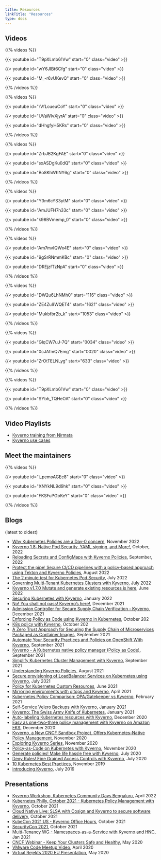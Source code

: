 ```yaml
---
title: Resources
linkTitle: "Resources"
type: docs
---
```


## Videos

{{% videos %}}

{{< youtube id="T9pXLmb61Vw" start="0" class="video" >}}

{{< youtube id="wY6JIBt6Cfg" start="0" class="video" >}}

{{< youtube id="M_-r6vUKevQ" start="0" class="video" >}}

{{% /videos %}}

{{% videos %}}

{{< youtube id="rVfLoueuCoY" start="0" class="video" >}}

{{< youtube id="UVaWIvXjyrA" start="0" class="video" >}}

{{< youtube id="dHhgfyH5KRs" start="0" class="video" >}}

{{% /videos %}}

{{% videos %}}

{{< youtube id="ZrbJB2KgFAE" start="0" class="video" >}}

{{< youtube id="sxASDgKu0dQ" start="0" class="video" >}}

{{< youtube id="Bo8KhWhNY6g" start="0" class="video" >}}

{{% /videos %}}


{{% videos %}}

{{< youtube id="Y3m6cYS3ytM" start="0" class="video" >}}

{{< youtube id="AmJUFH7n33c" start="0" class="video" >}}

{{< youtube id="k98BVmemp_0" start="0" class="video" >}}

{{% /videos %}}


{{% videos %}}

{{< youtube id="Am7mvIQWx4E" start="0" class="video" >}}

{{< youtube id="9gSrRNmmKBc" start="0" class="video" >}}

{{< youtube id="DREjzfTzNpA" start="0" class="video" >}}


{{% /videos %}}

{{% videos %}}

{{< youtube id="DW2u6LhNMh0" start="116" class="video" >}}

{{< youtube id="ZE4Zu9WQET4" start="1621" class="video" >}}

{{< youtube id="Mukbfbr2b_k" start="1053" class="video" >}}

{{% /videos %}}


{{% videos %}}

{{< youtube id="GlqCW7uJ-7Q" start="0034" class="video" >}}

{{< youtube id="0cJAfmQ7Emg" start="0020" class="video" >}}

{{< youtube id="ZrOtTELNLyg" start="633" class="video" >}}

{{% /videos %}}

{{% videos %}}

{{< youtube id="T9pXLmb61Vw" start="0" class="video" >}}

{{< youtube id="SYbh_TQHeOA" start="0" class="video" >}}

{{% /videos %}}

## Video Playlists

- <a href="https://www.youtube.com/playlist?list=PLgEqb619wcz-56b1PEctELLtNTYGdb2NP" target="_blank">Kyverno training from Nirmata</a>
- <a href="https://www.youtube.com/playlist?list=PLgEqb619wcz_tuBt9K6gRunpnUPqbPQAb" target="_blank">Kyverno use cases</a>

## Meet the maintainers

{{% videos %}}

{{< youtube id="i_pemoAGEc8" start="0" class="video" >}}

{{< youtube id="XNYkNL9d9hk" start="0" class="video" >}}

{{< youtube id="FKSFuPGbKeY" start="0" class="video" >}}

{{% /videos %}}

## Blogs

(latest to oldest)

- <a href="https://nirmata.com/kubernetes-policies-should-be-a-day-0-concern/" target="_blank">Why Kubernetes Policies are a Day-0 concern</a>, November 2022
- <a href="https://nirmata.com/kyverno-v1-8-0-native-pod-security-yaml-signing-and-more/" target="_blank">Kyverno 1.8: Native Pod Security, YAML signing, and More!</a>, October, 2022
- <a href="https://nirmata.com/reloading-secrets-and-configmaps-with-kyverno/" target="_blank">Reloading Secrets and ConfigMaps with Kyverno Policies</a>, September, 2022
- <a href="https://nirmata.com/protect-the-pipe-secure-ci-cd-pipelines-with-a-policy-based-approach-using-tekton-and-kyverno/" target="_blank">Protect the pipe! Secure CI/CD pipelines with a policy-based approach using Tekton and Kyverno Policies</a>, August 2022
- <a href="https://nirmata.com/the-2-minute-test-for-kubernetes-pod-security/" target="_blank">The 2 minute test for Kubernetes Pod Security</a>, July 2022
- <a href="https://medium.com/compass-true-north/governing-multi-tenant-kubernetes-clusters-with-kyverno-3e11ba4a64ad" target="_blank">Governing Multi-Tenant Kubernetes Clusters with Kyverno</a>, July 2022
- <a href="https://nirmata.com/2022/06/03/kyverno-v1-7-0-mutate-and-generate-existing-resources-is-here/" target="_blank">Kyverno v1.7.0 Mutate and generate existing resources is here</a>, June 2022
- <a href="https://cloudyuga.guru/hands_on_lab/kyverno-introduction/" target="_blank">Securing Kubernetes with Kyverno</a>, January 2022
- <a href="https://medium.com/@ul_Timate/no-you-shall-not-pass-kyvernos-here-def1d376a4f8" target="_blank">No! You shall not pass! Kyverno’s here!</a>, December 2021
- <a href="https://boxboat.com/2021/12/06/secure-supply-chains-kyverno/" target="_blank">Admission Controller for Secure Supply Chain Verification - Kyverno</a>, December 2021
- <a href="https://dev.to/aws-builders/enforcing-policy-as-code-using-kyverno-in-kubernetes-3epk" target="_blank">Enforcing Policy as Code using Kyverno in Kubernetes</a>, October 202
- <a href="https://www.blakyaks.com/resources/k8s-policy-with-kyverno" target="_blank">K8s policy with Kyverno</a>, October 202
- <a href="https://gkovan.medium.com/a-zero-trust-approach-for-securing-the-supply-chain-of-microservices-packaged-as-container-images-89d2f5b7293b" target="_blank">A Zero Trust Approach for Securing the Supply Chain of Microservices Packaged as Container Images</a>, September 2021
- <a href="https://cloud.redhat.com/blog/automate-your-security-practices-and-policies-on-openshift-with-kyverno" target="_blank">Automate Your Security Practices and Policies on OpenShift With Kyverno</a>, September 2021
- <a href="https://blog.mimacom.com/kyverno/" target="_blank">Kyverno - A Kubernetes native policy manager (Policy as Code)</a>, September 2021
- <a href="https://movi.hashnode.dev/simplify-kubernetes-cluster-management-with-kyverno-ckt6yxjqy0duy95s14groe7h4" target="_blank">Simplify Kubernetes Cluster Management with Kyverno</a>, September 2021
- <a href="https://medium.com/@shubhampalriwala/understanding-kyverno-policies-7e2d8651d7b1" target="_blank">Understanding Kyverno Policies</a>, August 2021
- <a href="https://lambda.blinkit.com/secure-provisioning-of-loadbalancer-services-on-kubernetes-using-kyverno-2cdf5e30d296" target="_blank">Secure provisioning of LoadBalancer Services on Kubernetes using Kyverno</a>, July 2021
- <a href="https://neonmirrors.net/post/2021-06/policy-k8s-customresources/" target="_blank">Policy for Kubernetes Custom Resources</a>, June 2021
- <a href="https://gimlet.io/blog/mirroring-environments-with-gitops-and-kyverno/" target="_blank">Mirroring environments with gitops and Kyverno</a>, April 2021
- <a href="https://neonmirrors.net/post/2021-02/kubernetes-policy-comparison-opa-gatekeeper-vs-kyverno/" target="_blank">Kubernetes Policy Comparison: OPA/Gatekeeper vs Kyverno</a>, February 2021
- <a href="https://nirmata.com/2021/01/24/self-service-velero-backups-with-kyverno/" target="_blank">Self-Service Velero Backups with Kyverno</a>, January 2021
- <a href="https://neonmirrors.net/post/2021-01/kyverno-the-swiss-army-knife-of-kubernetes/" target="_blank">Kyverno: The Swiss Army Knife of Kubernetes</a>, January 2021
- <a href="https://www.cncf.io/blog/2020/12/30/auto-labeling-kubernetes-resources-with-kyverno/" target="_blank">Auto-labeling Kubernetes resources with Kyverno</a>, December 2020
- <a href="https://aws.amazon.com/blogs/containers/easy-as-one-two-three-policy-management-with-kyverno-on-amazon-eks/" target="_blank">Easy as one-two-three policy management with Kyverno on Amazon EKS</a>, December 2020
- <a href="https://thenewstack.io/kyverno-a-new-cncf-sandbox-project-offers-kubernetes-native-policy-management/" target="_blank">Kyverno, a New CNCF Sandbox Project, Offers Kubernetes-Native Policy Management</a>, November 2020
- <a href="https://neonmirrors.net/post/2020-11/exploring-kyverno-intro/" target="_blank">Exploring Kyverno Series</a>, November 2020
- <a href="https://medium.com/better-programming/policy-as-code-on-kubernetes-with-kyverno-b144749f144" target="_blank">Policy-as-Code on Kubernetes with Kyverno</a>, November 2020
- <a href="https://dev.to/evalsocket/generate-polices-make-kubernetes-life-hassle-free-with-kyverno-45hf" target="_blank">Generate policies! Make life hassle free with Kyverno</a>, July 2020
- <a href="https://medium.com/@shutting06/deny-rules-fine-grained-kubernetes-access-controls-with-kyverno-88eaffb7bc6" target="_blank">Deny Rules! Fine Grained Access Controls with Kyverno</a>, July 2020
- <a href="https://thenewstack.io/10-kubernetes-best-practices-you-can-easily-apply-to-your-clusters/" target="_blank">10 Kubernetes Best Practices</a>, November 2019
- <a href="https://nirmata.com/2019/07/11/managing-kubernetes-configuration-with-policies/" target="_blank">Introducing Kyverno</a>, July 2019

## Presentations

- <a href="https://docs.google.com/presentation/d/1mw09tclej3lQAWzebhXCXS2z2q9j4Edf/edit?usp=sharing&]ouid=112353473651856718940&rtpof=true&sd=true" target="_blank">Kyverno Workshop, Kubernetes Community Days Bengaluru</a>, April 2022
- <a href="https://www.youtube.com/watch?v=Am7mvIQWx4E" target="_blank">Kubernetes Philly, October 2021 - Kubernetes Policy Management with Kyverno</a>, October 2021
- <a href="https://www.cncf.io/online-programs/cloud-native-live-slsa-with-cosign-and-kyverno-to-secure-software-delivery/" target="_blank">Cloud Native Live: SLSA with Cosign and Kyverno to secure software delivery</a>, October 2021
- <a href="https://docs.google.com/presentation/d/1mw09tclej3lQAWzebhXCXS2z2q9j4Edf/" target="_blank">KubeCon 2021 US - Kyverno Office Hours</a>, October 2021
- <a href="https://docs.google.com/presentation/d/1l2ROwl3VGk-6h-jHNA0eP1el7fK8NRM6/edit?usp=sharing&ouid=112353473651856718940&rtpof=true&sd=true" target="_blank">SecurityCon 2021</a>, October 2021
- <a href="https://youtu.be/xICR6Zxs7js?t=464" target="_blank">Multi-Tenancy WG - Namespaces-as-a-Service with Kyverno and HNC</a>, Jan 2021
- <a href="https://www.cncf.io/webinars/how-to-keep-your-clusters-safe-and-healthy/" target="_blank">CNCF Webinar - Keep Your Clusters Safe and Healthy</a>, May 2020
- <a href="https://www.youtube.com/watch?v=mgEmTvLytb0" target="_blank">VMware Code Meetup Video</a>, April 2020
- <a href="https://www.youtube.com/watch?v=caFMtSg4A6I" target="_blank">Virtual Rejekts 2020 EU Presentation</a>, May 2020
